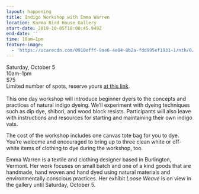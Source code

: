 ```yaml
---
layout: happening
title: Indigo Workshop with Emma Warren
location: Karma Bird House Gallery
start-date: 2019-10-05T18:00:45.949Z
end-date: ''
time: 10am–1pm
feature-image:
  - 'https://ucarecdn.com/0910efff-9ae6-4e04-8b2a-fdd995ef1931~1/nth/0/'
---
```

Saturday, October 5\
10am–1pm\
$75 \
Limited number of spots, reserve yours [at this link](jasmineparsia.com/indigo).\
\
This one day workshop will introduce beginner dyers to the concepts and practices of natural indigo dyeing. We’ll experiment with dyeing techniques such as dip dye, shibori, and wood block resists. Participants will also leave with instructions and resources for starting and maintaining their own indigo vats. 

The cost of the workshop includes one canvas tote bag for you to dye. You’re welcome and encouraged to bring up to three clean white or off-white items of clothing to dye during the workshop, too.

Emma Warren is a textile and clothing designer based in Burlington, Vermont. Her work focuses on small batch and one of a kind goods that are handmade, hand woven and hand dyed using natural materials and environmentally conscious practices. Her exhibit _Loose Weave_ is on view in the gallery until Saturday, October 5.
